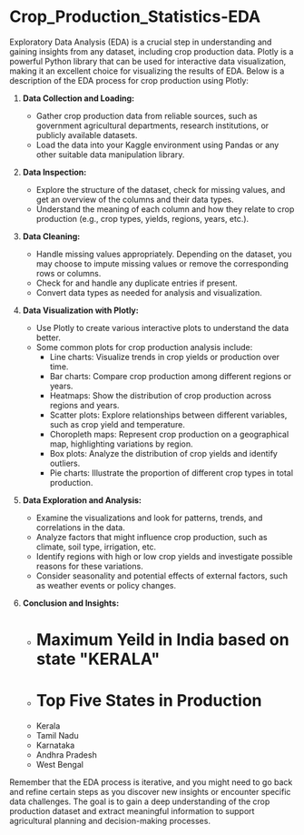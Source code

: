 # Crop_Production_Statistics-EDA

Exploratory Data Analysis (EDA) is a crucial step in understanding and gaining insights from any dataset, including crop production data. Plotly is a powerful Python library that can be used for interactive data visualization, making it an excellent choice for visualizing the results of EDA. Below is a description of the EDA process for crop production using Plotly:

1. **Data Collection and Loading:**
   - Gather crop production data from reliable sources, such as government agricultural departments, research institutions, or publicly available datasets.
   - Load the data into your Kaggle environment using Pandas or any other suitable data manipulation library.

2. **Data Inspection:**
   - Explore the structure of the dataset, check for missing values, and get an overview of the columns and their data types.
   - Understand the meaning of each column and how they relate to crop production (e.g., crop types, yields, regions, years, etc.).

3. **Data Cleaning:**
   - Handle missing values appropriately. Depending on the dataset, you may choose to impute missing values or remove the corresponding rows or columns.
   - Check for and handle any duplicate entries if present.
   - Convert data types as needed for analysis and visualization.

4. **Data Visualization with Plotly:**
   - Use Plotly to create various interactive plots to understand the data better.
   - Some common plots for crop production analysis include:
     - Line charts: Visualize trends in crop yields or production over time.
     - Bar charts: Compare crop production among different regions or years.
     - Heatmaps: Show the distribution of crop production across regions and years.
     - Scatter plots: Explore relationships between different variables, such as crop yield and temperature.
     - Choropleth maps: Represent crop production on a geographical map, highlighting variations by region.
     - Box plots: Analyze the distribution of crop yields and identify outliers.
     - Pie charts: Illustrate the proportion of different crop types in total production.

5. **Data Exploration and Analysis:**
   - Examine the visualizations and look for patterns, trends, and correlations in the data.
   - Analyze factors that might influence crop production, such as climate, soil type, irrigation, etc.
   - Identify regions with high or low crop yields and investigate possible reasons for these variations.
   - Consider seasonality and potential effects of external factors, such as weather events or policy changes.


6. **Conclusion and Insights:**
   - # Maximum Yeild in India based on state "KERALA"
   - # Top Five States in Production
   - Kerala
   - Tamil Nadu
   - Karnataka
   - Andhra Pradesh    
   - West Bengal
     
Remember that the EDA process is iterative, and you might need to go back and refine certain steps as you discover new insights or encounter specific data challenges. The goal is to gain a deep understanding of the crop production dataset and extract meaningful information to support agricultural planning and decision-making processes.
